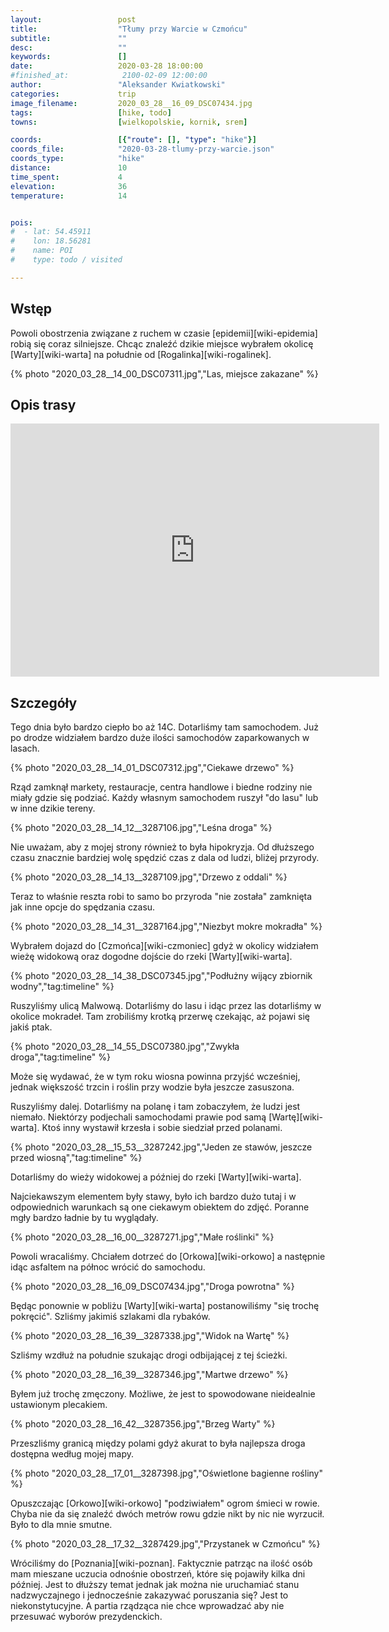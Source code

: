 ```yaml
---
layout:                 post
title:                  "Tłumy przy Warcie w Czmońcu"
subtitle:               ""
desc:                   ""
keywords:               []
date:                   2020-03-28 18:00:00
#finished_at:            2100-02-09 12:00:00
author:                 "Aleksander Kwiatkowski"
categories:             trip
image_filename:         2020_03_28__16_09_DSC07434.jpg
tags:                   [hike, todo]
towns:                  [wielkopolskie, kornik, srem]

coords:                 [{"route": [], "type": "hike"}]
coords_file:            "2020-03-28-tlumy-przy-warcie.json"
coords_type:            "hike"
distance:               10
time_spent:             4
elevation:              36
temperature:            14


pois:
#  - lat: 54.45911
#    lon: 18.56281
#    name: POI
#    type: todo / visited

---
```



## Wstęp

Powoli obostrzenia związane z ruchem w czasie [epidemii][wiki-epidemia] robią
się coraz silniejsze. Chcąc znaleźć dzikie miejsce wybrałem okolicę
[Warty][wiki-warta] na południe od [Rogalinka][wiki-rogalinek].

{% photo "2020_03_28__14_00_DSC07311.jpg","Las, miejsce zakazane" %}

## Opis trasy

<iframe height='405' width='590' frameborder='0' allowtransparency='true' scrolling='no' src='https://www.strava.com/activities/3236463396/embed/87704989e4d24db6aab584bd1eedd92a45828232'></iframe>

## Szczegóły

Tego dnia było bardzo ciepło bo aż 14C. Dotarliśmy tam samochodem.
Już po drodze widziałem bardzo duże ilości samochodów zaparkowanych w lasach.

{% photo "2020_03_28__14_01_DSC07312.jpg","Ciekawe drzewo" %}

Rząd zamknął markety, restauracje, centra handlowe i biedne rodziny nie miały
gdzie się podziać. Każdy własnym samochodem ruszył "do lasu" lub w inne
dzikie tereny.

{% photo "2020_03_28__14_12__3287106.jpg","Leśna droga" %}

Nie uważam, aby z mojej strony również to była hipokryzja. Od dłuższego czasu
znacznie bardziej wolę spędzić czas z dala od ludzi, bliżej przyrody.

{% photo "2020_03_28__14_13__3287109.jpg","Drzewo z oddali" %}

Teraz to właśnie reszta robi to samo bo przyroda "nie została" zamknięta
jak inne opcje do spędzania czasu.

{% photo "2020_03_28__14_31__3287164.jpg","Niezbyt mokre mokradła" %}

Wybrałem dojazd do [Czmońca][wiki-czmoniec] gdyż w okolicy widziałem wieżę
widokową oraz dogodne dojście do rzeki [Warty][wiki-warta].

{% photo "2020_03_28__14_38_DSC07345.jpg","Podłużny wijący zbiornik wodny","tag:timeline" %}

Ruszyliśmy ulicą Malwową. Dotarliśmy do lasu i idąc przez las dotarliśmy
w okolice mokradeł. Tam zrobiliśmy krotką przerwę czekając,
aż pojawi się jakiś ptak.

{% photo "2020_03_28__14_55_DSC07380.jpg","Zwykła droga","tag:timeline" %}

Może się wydawać, że w tym roku wiosna powinna przyjść wcześniej, jednak
większość trzcin i roślin przy wodzie była jeszcze zasuszona.

Ruszyliśmy dalej. Dotarliśmy na polanę i tam zobaczyłem, że ludzi jest niemało.
Niektórzy podjechali samochodami prawie pod samą [Wartę][wiki-warta].
Ktoś inny wystawił krzesła i sobie siedział przed polanami.

{% photo "2020_03_28__15_53__3287242.jpg","Jeden ze stawów, jeszcze przed wiosną","tag:timeline" %}

Dotarliśmy do wieży widokowej a później do rzeki [Warty][wiki-warta].

Najciekawszym elementem były stawy, było ich bardzo dużo tutaj i w odpowiednich
warunkach są one ciekawym obiektem do zdjęć. Poranne mgły bardzo ładnie by tu wyglądały.

{% photo "2020_03_28__16_00__3287271.jpg","Małe roślinki" %}

Powoli wracaliśmy. Chciałem dotrzeć do [Orkowa][wiki-orkowo] a następnie
idąc asfaltem na północ wrócić do samochodu.

{% photo "2020_03_28__16_09_DSC07434.jpg","Droga powrotna" %}

Będąc ponownie w pobliżu [Warty][wiki-warta] postanowiliśmy "się trochę pokręcić".
Szliśmy jakimiś szlakami dla rybaków.

{% photo "2020_03_28__16_39__3287338.jpg","Widok na Wartę" %}

Szliśmy wzdłuż na południe szukając drogi odbijającej z tej ścieżki.

{% photo "2020_03_28__16_39__3287346.jpg","Martwe drzewo" %}

Byłem już trochę zmęczony. Możliwe, że jest to spowodowane nieidealnie
ustawionym plecakiem.

{% photo "2020_03_28__16_42__3287356.jpg","Brzeg Warty" %}

Przeszliśmy granicą między polami gdyż akurat to była najlepsza droga dostępna
według mojej mapy.

{% photo "2020_03_28__17_01__3287398.jpg","Oświetlone bagienne rośliny" %}

Opuszczając [Orkowo][wiki-orkowo] "podziwiałem" ogrom śmieci w rowie.
Chyba nie da się znaleźć dwóch metrów rowu gdzie nikt by nic nie wyrzucił.
Było to dla mnie smutne.

{% photo "2020_03_28__17_32__3287429.jpg","Przystanek w Czmońcu" %}

Wróciliśmy do [Poznania][wiki-poznan]. Faktycznie patrząc na ilość osób
mam mieszane uczucia odnośnie obostrzeń, które się pojawiły kilka dni później.
Jest to dłuższy temat jednak jak można nie uruchamiać stanu nadzwyczajnego
i jednocześnie zakazywać poruszania się? Jest to niekonstytucyjne.
A partia rządząca nie chce wprowadzać aby nie przesuwać wyborów prezydenckich.
